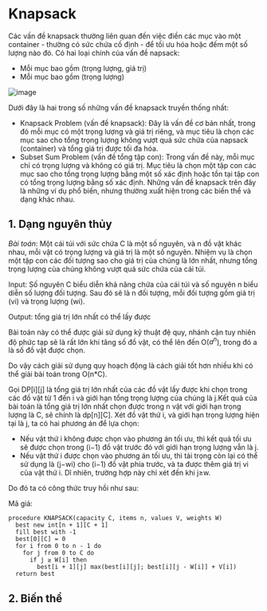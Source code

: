 # Knapsack
Các vấn đề knapsack thường liên quan đến việc điền các mục vào một container - thường có sức chứa cố định - để tối ưu hóa hoặc đếm một số lượng nào đó. Có hai loại chính của vấn đề napsack:
- Mỗi mục bao gồm (trọng lượng, giá trị)
- Mỗi mục bao gồm (trọng lượng)

![image](https://github.com/HieuHuyNguyenzz/CompetitiveProgramming/assets/135397654/a999cf39-7b0f-4065-9830-ff06ddc6ce53)

Dưới đây là hai trong số những vấn đề knapsack truyền thống nhất:
- Knapsack Problem (vấn đề knapsack): Đây là vấn đề cơ bản nhất, trong đó mỗi mục có một trọng lượng và giá trị riêng, và mục tiêu là chọn các mục sao cho tổng trọng lượng không vượt quá sức chứa của napsack (container) và tổng giá trị được tối đa hóa.
- Subset Sum Problem (vấn đề tổng tập con): Trong vấn đề này, mỗi mục chỉ có trọng lượng và không có giá trị. Mục tiêu là chọn một tập con các mục sao cho tổng trọng lượng bằng một số xác định hoặc tồn tại tập con có tổng trọng lượng bằng số xác định.
Những vấn đề knapsack trên đây là những ví dụ phổ biến, nhưng thường xuất hiện trong các biến thể và dạng khác nhau.

## 1. Dạng nguyên thủy
_Bài toán_: Một cái túi với sức chứa C là một số nguyên, và n đồ vật khác nhau, mỗi vật có trọng lượng và giá trị là một số nguyên. Nhiệm vụ là chọn một tập con các đối tượng sao cho giá trị của chúng là lớn nhất, nhưng tổng trọng lượng của chúng không vượt quá sức chứa của cái túi. 

Input: Số nguyên C biểu diễn khả năng chứa của cái túi và số nguyên n biểu diễn số lượng đối tượng. Sau đó sẽ là n đối tượng, mỗi đối tượng gồm giá trị (vi) và trọng lượng (wi).

Output: tổng giá trị lớn nhất có thể lấy được


Bài toán này có thể được giải sử dụng kỹ thuật đệ quy, nhánh cận tuy nhiên độ phức tạp sẽ là rất lớn khi tăng số đồ vật, có thể lên đến O($a^n$), trong đó a là số đồ vật được chọn.

Do vậy cách giải sử dụng quy hoạch động là cách giải tốt hơn nhiều khi có thể giải bài toán trong O(n*C).

Gọi DP[i][j] là tổng giá trị lớn nhất của các đồ vật lấy được khi chọn trong các đồ vật từ 1 đến i và giới hạn tổng trọng lượng của chúng là j.Kết quả của bài toán là tổng giá trị lớn nhất chọn được trong 
n vật với giới hạn trọng lượng là C, sẽ chính là dp[n][C]. Xét đồ vật thứ i, và giới hạn trọng lượng hiện tại là j, ta có hai phương án để lựa chọn:
- Nếu vật thứ i không được chọn vào phương án tối ưu, thì kết quả tối ưu sẽ được chọn trong (i−1) đồ vật trước đó với giới hạn trọng lượng vẫn là j.
- Nếu vật thứ i được chọn vào phương án tối ưu, thì tải trọng còn lại có thể sử dụng là (j−wi) cho (i−1) đồ vật phía trước, và ta được thêm giá trị vi của vật thứ i. Dĩ nhiên, trường hợp này chỉ xét đến khi 
j≥w.

Do đó ta có công thức truy hồi như sau:

Mã giả:
```
procedure KNAPSACK(capacity C, items n, values V, weights W)
  best new int[n + 1][C + 1]
  fill best with -1
  best[0][C] = 0
  for i from 0 to n - 1 do
    for j from 0 to C do
      if j ≥ W[i] then
        best[i + 1][j] max(best[i][j]; best[i][j - W[i]] + V[i])
  return best
```

## 2. Biến thể
